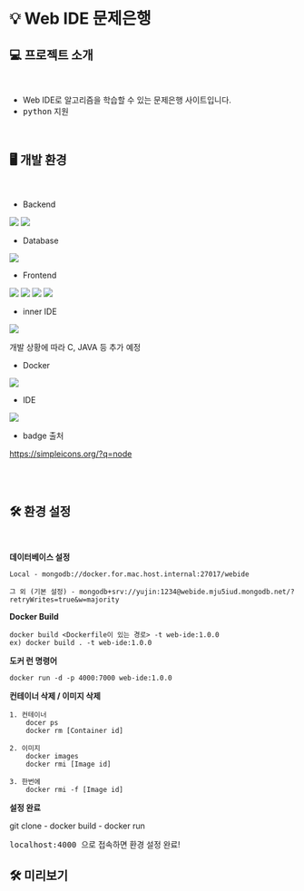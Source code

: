 
💡 Web IDE 문제은행 <a name="TOP"></a>
===================

## 💻 프로젝트 소개
<br>

* Web IDE로 알고리즘을 학습할 수 있는 문제은행 사이트입니다.
* <kbd>python</kbd> 지원
  
<br>


## 🖥️ 개발 환경 ##
<br>

* Backend


<img src="https://img.shields.io/badge/node.js-339933?style=for-the-badge&logo=Node.js&logoColor=white"> <img src="https://img.shields.io/badge/express-000000?style=for-the-badge&logo=express&logoColor=white">

* Database

<img src="https://img.shields.io/badge/mongoDB-47A248?style=for-the-badge&logo=MongoDB&logoColor=white">

* Frontend

<img src="https://img.shields.io/badge/bootstrap-7952B3?style=for-the-badge&logo=bootstrap&logoColor=white"> <img src="https://img.shields.io/badge/html5-E34F26?style=for-the-badge&logo=html5&logoColor=white"> <img src="https://img.shields.io/badge/css-1572B6?style=for-the-badge&logo=css3&logoColor=white"> <img src="https://img.shields.io/badge/javascript-F7DF1E?style=for-the-badge&logo=javascript&logoColor=black">

* inner IDE
  
<img src="https://img.shields.io/badge/python-3776AB?style=for-the-badge&logo=python&logoColor=white">

개발 상황에 따라 C, JAVA 등 추가 예정

* Docker

<img src="https://img.shields.io/badge/docker-2496ED?style=for-the-badge&logo=Docker&logoColor=white">

* IDE

<img src="https://img.shields.io/badge/VS code-007ACC?style=for-the-badge&logo=Visual Studio Code&logoColor=white">


* badge 출처

https://simpleicons.org/?q=node

<br><br>

## 🛠️ 환경 설정 ##

<br>

__데이터베이스 설정__
    
    Local - mongodb://docker.for.mac.host.internal:27017/webide
    
    그 외 (기본 설정) - mongodb+srv://yujin:1234@webide.mju5iud.mongodb.net/?retryWrites=true&w=majority
    
__Docker Build__

    docker build <Dockerfile이 있는 경로> -t web-ide:1.0.0
    ex) docker build . -t web-ide:1.0.0

__도커 런 명령어__

    docker run -d -p 4000:7000 web-ide:1.0.0

__컨테이너 삭제 / 이미지 삭제__

    1. 컨테이너
        docer ps
        docker rm [Container id]

    2. 이미지
        docker images
        docker rmi [Image id]

    3. 한번에
        docker rmi -f [Image id]

__설정 완료__

git clone - docker build - docker run

<kbd> localhost:4000 </kbd> 으로 접속하면 환경 설정 완료!


## 🛠️ 미리보기 ##


